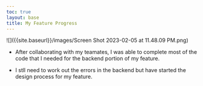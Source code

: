 ```yaml
---
toc: true
layout: base
title: My Feature Progress 
---
```


![]({{site.baseurl}}/images/Screen Shot 2023-02-05 at 11.48.09 PM.png)

- After collaborating with my teamates, I was able to complete most of the code that I needed for the backend portion of my feature. 

- I stll need to work out the errors in the backend but have started the design process for my feature. 